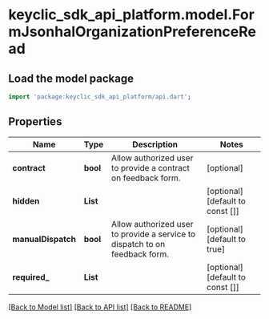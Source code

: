 # keyclic_sdk_api_platform.model.FormJsonhalOrganizationPreferenceRead

## Load the model package
```dart
import 'package:keyclic_sdk_api_platform/api.dart';
```

## Properties
Name | Type | Description | Notes
------------ | ------------- | ------------- | -------------
**contract** | **bool** | Allow authorized user to provide a contract on feedback form. | [optional] 
**hidden** | **List<String>** |  | [optional] [default to const []]
**manualDispatch** | **bool** | Allow authorized user to provide a service to dispatch to on feedback form. | [optional] [default to true]
**required_** | **List<String>** |  | [optional] [default to const []]

[[Back to Model list]](../README.md#documentation-for-models) [[Back to API list]](../README.md#documentation-for-api-endpoints) [[Back to README]](../README.md)



